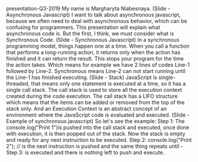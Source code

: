presentation-Q3-2019
My name is Margharyta Niabesnaya.
(Slide - Asynchronous Javascript)
I want to talk about asynchronous javascript, because we often need to deal with asynchronous behavior, which can be confusing for programmers. This presentation will explain what asynchronous code is. But the first, I think, we must consider what is Synchronous Code. 
(Slide - Synchronous Javascript)
In a synchronous programming model, things happen one at a time. When you call a function that performs a long-running action, it returns only when the action has finished and it can return the result. This stops your program for the time the action takes. Which means for example we have 2 lines of codes Line-1 followed by Line-2. Synchronous means Line-2 can not start running until the Line-1 has finished executing.
(Slide - Stack)
JavaScript is single-threaded, that means only one statement is executed at a time, so it has a single call stack. The call stack is used to store all the execution context created during the code execution. The call stack has a LIFO structure which means that the items can be added or removed from the top of the stack only. And an Execution Context is an abstract concept of an environment where the JavaScript code is evaluated and executed. 
(Slide - Example of synchronous javascript)
So let's see the example:
Step 1: The console.log("Print 1")is pushed into the call stack and executed, once done with execution, it is then popped out of the stack. Now the stack is empty and ready for any next instruction to be executed.
Step 2: console.log("Print 2"); // is the next instruction is pushed and the same thing repeats until - Step 3: is executed and there is nothing left to push and execute.
